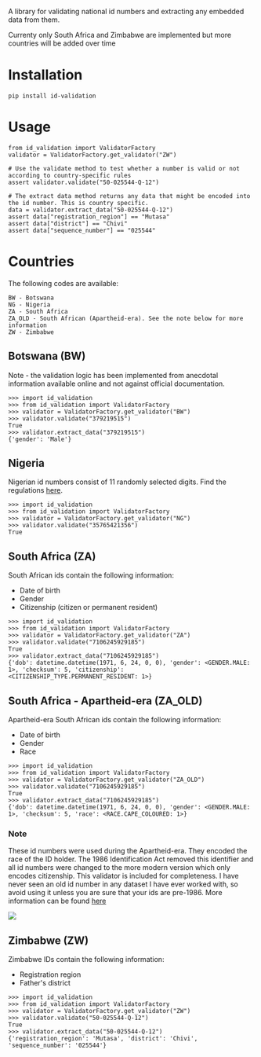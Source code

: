 A library for validating national id numbers and extracting any embedded data from them.

Currenty only South Africa and Zimbabwe are implemented but more countries will be added over time

# Installation

    pip install id-validation
    
# Usage

    from id_validation import ValidatorFactory
    validator = ValidatorFactory.get_validator("ZW")

    # Use the validate method to test whether a number is valid or not according to country-specific rules
    assert validator.validate("50-025544-Q-12")

    # The extract data method returns any data that might be encoded into the id number. This is country specific.
    data = validator.extract_data("50-025544-Q-12")
    assert data["registration_region"] == "Mutasa"
    assert data["district"] == "Chivi"
    assert data["sequence_number"] == "025544"

# Countries
The following codes are available:

    BW - Botswana
    NG - Nigeria
    ZA - South Africa
    ZA_OLD - South African (Apartheid-era). See the note below for more information
    ZW - Zimbabwe


## Botswana (BW)
Note - the validation logic has been implemented from anecdotal information available online and not against official documentation.

```
>>> import id_validation
>>> from id_validation import ValidatorFactory
>>> validator = ValidatorFactory.get_validator("BW")
>>> validator.validate("379219515")
True
>>> validator.extract_data("379219515")
{'gender': 'Male'}
```

## Nigeria
Nigerian id numbers consist of 11 randomly selected digits. Find the regulations <a href="images/MandatoryNIN_Gazetted.pdf">here</a>.

```
>>> import id_validation
>>> from id_validation import ValidatorFactory
>>> validator = ValidatorFactory.get_validator("NG")
>>> validator.validate("35765421356")
True
```

## South Africa (ZA)
South African ids contain the following information:
- Date of birth
- Gender
- Citizenship (citizen or permanent resident)

```
>>> import id_validation
>>> from id_validation import ValidatorFactory
>>> validator = ValidatorFactory.get_validator("ZA")
>>> validator.validate("7106245929185")
True
>>> validator.extract_data("7106245929185")
{'dob': datetime.datetime(1971, 6, 24, 0, 0), 'gender': <GENDER.MALE: 1>, 'checksum': 5, 'citizenship': <CITIZENSHIP_TYPE.PERMANENT_RESIDENT: 1>}
```

## South Africa - Apartheid-era (ZA_OLD)
Apartheid-era South African ids contain the following information:
- Date of birth
- Gender
- Race

```
>>> import id_validation
>>> from id_validation import ValidatorFactory
>>> validator = ValidatorFactory.get_validator("ZA_OLD")
>>> validator.validate("7106245929185")
True
>>> validator.extract_data("7106245929185")
{'dob': datetime.datetime(1971, 6, 24, 0, 0), 'gender': <GENDER.MALE: 1>, 'checksum': 5, 'race': <RACE.CAPE_COLOURED: 1>}
```

### Note
These id numbers were used during the Apartheid-era. They encoded the race of the ID holder. The 1986 Identification Act removed this identifier and all id numbers were changed to the more modern version which only encodes citizenship. This validator is included for completeness. I have never seen an old id number in any dataset I have ever worked with, so avoid using it unless you are sure that your ids are pre-1986. More information can be found [here](https://web.archive.org/web/20220705233321/https://www.thoughtco.com/south-african-apartheid-era-identity-numbers-4070233)

<img src="images/apartheid_id.jpg"/>

## Zimbabwe (ZW)
Zimbabwe IDs contain the following information:
- Registration region
- Father's district

```
>>> import id_validation
>>> from id_validation import ValidatorFactory
>>> validator = ValidatorFactory.get_validator("ZW")
>>> validator.validate("50-025544-Q-12")
True
>>> validator.extract_data("50-025544-Q-12")
{'registration_region': 'Mutasa', 'district': 'Chivi', 'sequence_number': '025544'}
```
